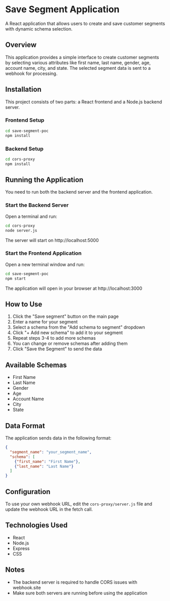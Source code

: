 # Save Segment Application

A React application that allows users to create and save customer segments with dynamic schema selection.

## Overview

This application provides a simple interface to create customer segments by selecting various attributes like first name, last name, gender, age, account name, city, and state. The selected segment data is sent to a webhook for processing.

## Installation

This project consists of two parts: a React frontend and a Node.js backend server.

### Frontend Setup

```bash
cd save-segment-poc
npm install
```

### Backend Setup

```bash
cd cors-proxy
npm install
```

## Running the Application

You need to run both the backend server and the frontend application.

### Start the Backend Server

Open a terminal and run:

```bash
cd cors-proxy
node server.js
```

The server will start on http://localhost:5000

### Start the Frontend Application

Open a new terminal window and run:

```bash
cd save-segment-poc
npm start
```

The application will open in your browser at http://localhost:3000

## How to Use

1. Click the "Save segment" button on the main page
2. Enter a name for your segment
3. Select a schema from the "Add schema to segment" dropdown
4. Click "+ Add new schema" to add it to your segment
5. Repeat steps 3-4 to add more schemas
6. You can change or remove schemas after adding them
7. Click "Save the Segment" to send the data

## Available Schemas

- First Name
- Last Name
- Gender
- Age
- Account Name
- City
- State

## Data Format

The application sends data in the following format:

```json
{
  "segment_name": "your_segment_name",
  "schema": [
    {"first_name": "First Name"},
    {"last_name": "Last Name"}
  ]
}
```

## Configuration

To use your own webhook URL, edit the `cors-proxy/server.js` file and update the webhook URL in the fetch call.

## Technologies Used

- React
- Node.js
- Express
- CSS

## Notes

- The backend server is required to handle CORS issues with webhook.site
- Make sure both servers are running before using the application
